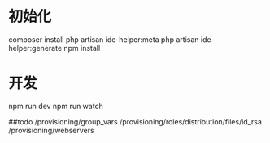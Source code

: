 # 初始化
composer install
php artisan ide-helper:meta
php artisan ide-helper:generate
npm install
# 开发
npm run dev
npm run watch

##todo
/provisioning/group_vars
/provisioning/roles/distribution/files/id_rsa
/provisioning/webservers